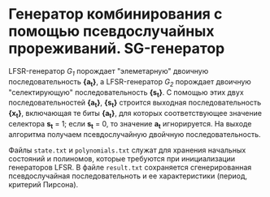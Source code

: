 # Генератор комбинирования с помощью псевдослучайных прореживаний. SG-генератор

LFSR-генератор _G<sub>1</sub>_ порождает "элеметарную" двоичную последовательность __{a<sub>t</sub>}__, а LFSR-генератор _G<sub>2</sub>_ порождает двоичную "селектирующую" последовательность __{s<sub>t</sub>}__. С помощью этих двух последовательностей __{a<sub>t</sub>}__, __{s<sub>t</sub>}__ строится выходная последовательность __{x<sub>t</sub>}__, включающая те биты __{a<sub>t</sub>}__, для которых
соответствующее значение селектора __s<sub>t</sub>__ = 1; если __s<sub>t</sub>__ = 0, то значение __a<sub>t</sub>__ игнорируется. На выходе алгоритма получаем псевдослучайную двойчную последовательность. 

Файлы `state.txt` и `polynomials.txt` служат для хранения начальных состояний и полиномов, которые требуются при инициализации генераторов LFSR. В файле `result.txt` сохраняется сгенерированная псевдослучайная последовательноть и ее характеристики (период, критерий Пирсона).
